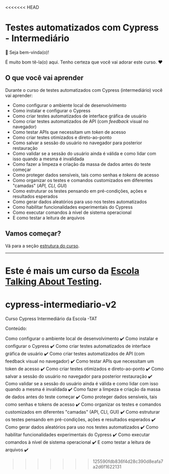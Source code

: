 <<<<<<< HEAD
# Testes automatizados com Cypress - Intermediário

👋 Seja bem-vinda(o)!

É muito bom tê-la(o) aqui. Tenho certeza que você vai adorar este curso. ❤️

## O que você vai aprender

Durante o curso de testes automatizados com Cypress (intermediário) você vai aprender:

- Como configurar o ambiente local de desenvolvimento
- Como instalar e configurar o Cypress
- Como criar testes automatizados de interface gráfica de usuário
- Como criar testes automatizados de API (com _feedback_ visual no navegador)
- Como testar APIs que necessitam um _token_ de acesso
- Como criar testes otimizados e direto-ao-ponto
- Como salvar a sessão do usuário no navegador para posterior restauração
- Como validar se a sessão do usuário ainda é válida e como lidar com isso quando a mesma é invalidada
- Como fazer a limpeza e criação da massa de dados antes do teste começar
- Como proteger dados sensíveis, tais como senhas e _tokens_ de acesso
- Como organizar os testes e comandos customizados em diferentes "camadas" (_API, CLI, GUI_)
- Como estruturar os testes pensando em pré-condições, ações e resultados esperados
- Como gerar dados aleatórios para uso nos testes automatizados
- Como habilitar funcionalidades experimentais do Cypress
- Como executar comandos à nível de sistema operacional
- E como testar a leitura de arquivos

## Vamos começar?

Vá para a seção [estrutura do curso](./lessons/_course-structure_.md).

___

Este é mais um curso da [**Escola Talking About Testing**](https://udemy.com/user/walmyr).
=======
# cypress-intermediario-v2
Curso Cypress Intermediário da Escola -TAT

Conteúdo: 

Como configurar o ambiente local de desenvolvimento ✔️
Como instalar e configurar o Cypress ✔️
Como criar testes automatizados de interface gráfica de usuário ✔️
Como criar testes automatizados de API (com feedback visual no navegador) ✔️
Como testar APIs que necessitam um token de acesso ✔️
Como criar testes otimizados e direto-ao-ponto ✔️
Como salvar a sessão do usuário no navegador para posterior restauração ✔️
Como validar se a sessão do usuário ainda é válida e como lidar com isso quando a mesma é invalidada ✔️
Como fazer a limpeza e criação da massa de dados antes do teste começar ✔️
Como proteger dados sensíveis, tais como senhas e tokens de acesso ✔️
Como organizar os testes e comandos customizados em diferentes "camadas" (API, CLI, GUI) ✔️
Como estruturar os testes pensando em pré-condições, ações e resultados esperados ✔️
Como gerar dados aleatórios para uso nos testes automatizados ✔️
Como habilitar funcionalidades experimentais do Cypress ✔️
Como executar comandos à nível de sistema operacional ✔️
E como testar a leitura de arquivos ✔️
>>>>>>> 125590fdb836f4d28c390d8eafa7a2d6f1622131
